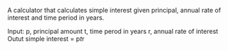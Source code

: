 A calculator that calculates simple interest given principal, annual rate of interest and time period in years.

Input:
  p, principal amount
  t, time perod in years
  r, annual rate of interest
Outut
  simple interest = p*t*r
